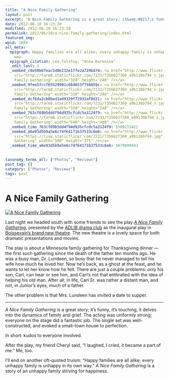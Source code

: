 ```yaml
---
title: "A Nice Family Gathering"
layout: post
excerpt: "A Nice Family Gathering is a great story; it&amp;#8217;s funny, it&amp;#8217;s touching, it delves into the dynamics of family and grief. The acting was uniformly strong; everyone on the stage did a fantastic job."
date: 2012-06-10 16:23:20
modified: 2012-06-10 16:23:20
permalink: 2012/06/10/a-nice-family-gathering/index.html
featured_img: 
wpid: 1044
all_meta: 
  epigraph: Happy families are all alike; every unhappy family is unhappy in its own
    way.
  epigraph_citation: Leo Tolstoy, "Anna Karenina"
  _edit_last: 1
  _oembed_c8e50b6feac5d8e232e1ffe2a729b474: <a href="http://www.flickr.com/photos/pj/7356627360/"><img
    src="http://farm8.staticflickr.com/7231/7356627360_a9b130b794_n.jpg" alt="A Nice
    Family Gathering" width="320" height="240" /></a>
  _oembed_9fee5fccf65529901c664653f756059c: <a href="http://www.flickr.com/photos/pj/7356627360/"><img
    src="http://farm8.staticflickr.com/7231/7356627360_a9b130b794_n.jpg" alt="A Nice
    Family Gathering" width="320" height="240" /></a>
  _oembed_dcf6da2cb0bed1a49329f72932af8d31: <a href="http://www.flickr.com/photos/pj/7356627360/"><img
    src="http://farm8.staticflickr.com/7231/7356627360_a9b130b794_n.jpg" alt="A Nice
    Family Gathering" width="320" height="240" /></a>
  _oembed_763cf69b5dd4f94d935cfcdc5a3124f9: <a href="http://www.flickr.com/photos/pj/7356627360/"><img
    src="https://farm8.staticflickr.com/7231/7356627360_a9b130b794_z.jpg" alt="A Nice
    Family Gathering" width="640" height="480" /></a>
  _oembed_time_763cf69b5dd4f94d935cfcdc5a3124f9: 1509215421
  _oembed_a6e93d5b9a5e6c74f64171b37533c6e6: <a href="http://www.flickr.com/photos/pj/7356627360/"><img
    src="https://live.staticflickr.com/7231/7356627360_a9b130b794.jpg" alt="A Nice Family
    Gathering" width="500" height="375" /></a>
  _oembed_time_a6e93d5b9a5e6c74f64171b37533c6e6: 1679099443
  
  
taxonomy_terms_all: ["Photos", "Reviews"]
post_tag: []
category: ["Photos", "Reviews"]
tags: post
---
```


# A Nice Family Gathering

[![A Nice Family Gathering](https://live.staticflickr.com/7231/7356627360_a9b130b794.jpg)](http://www.flickr.com/photos/pj/7356627360/)

Last night we headed south with some friends to see the play *[A Nice Family Gathering](http://www.anicefamilygathering.com/)*, presented by the [ADLIB drama club](http://dramaclub.ca/) as the inaugural play in [Boissevain’s brand new theatre](http://boissevaintheatre.ca/). The new theatre is a lovely space for both dramatic presentations and movies.

The play is about a Minnesota family gathering for Thanksgiving dinner — the first such gathering since the death of the father ten months ago. He was a busy man, Dr. Lundeen, so busy that he never managed to tell his wife how much he loved her. Now he’s back, as a ghost at the feast, and he wants to let her know how he felt. There are just a couple problems: only his son, Carl, can hear or see him, and Carl’s not that enthralled with the idea of helping his old man. After all, in life, Carl Sr. was rather a distant man, and not, in Junior’s eyes, much of a father.

The other problem is that Mrs. Lundeen has invited a date to supper.

- - - - - -

*A Nice Family Gathering* is a great story; it’s funny, it’s touching, it delves into the dynamics of family and grief. The acting was uniformly strong; everyone on the stage did a fantastic job. The single set was well-constructed, and evoked a small-town house to perfection.

In short: kudos to everyone involved.

After the play, my friend Cheryl said, “I laughed, I cried, it became a part of me.” Me, too.

I’ll end on another oft-quoted truism: “Happy families are all alike; every unhappy family is unhappy in its own way.” *A Nice Family Gathering* is a story of an unhappy family striving for happiness.